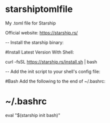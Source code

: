 # starshiptomlfile

My .toml file for Starship

Official website: https://starship.rs/

-- Install the starship binary:

#Install Latest Version
With Shell:

curl -fsSL https://starship.rs/install.sh | bash

-- Add the init script to your shell's config file:

#Bash
Add the following to the end of ~/.bashrc:

# ~/.bashrc

eval "$(starship init bash)"

